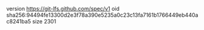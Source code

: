 version https://git-lfs.github.com/spec/v1
oid sha256:94494fe13300d2e3f78a390e5235a0c23c13fa7161b1766449eb440ac8241ba5
size 2301

